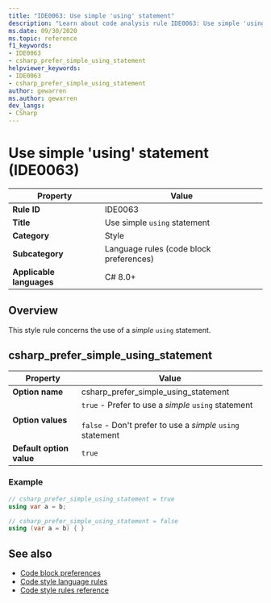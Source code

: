 ```yaml
---
title: "IDE0063: Use simple 'using' statement"
description: "Learn about code analysis rule IDE0063: Use simple 'using' statement"
ms.date: 09/30/2020
ms.topic: reference
f1_keywords:
- IDE0063
- csharp_prefer_simple_using_statement
helpviewer_keywords:
- IDE0063
- csharp_prefer_simple_using_statement
author: gewarren
ms.author: gewarren
dev_langs:
- CSharp
---
```

# Use simple 'using' statement (IDE0063)

|Property|Value|
|-|-|
| **Rule ID** | IDE0063 |
| **Title** | Use simple `using` statement |
| **Category** | Style |
| **Subcategory** | Language rules (code block preferences) |
| **Applicable languages** | C# 8.0+ |

## Overview

This style rule concerns the use of a *simple* `using` statement.

## csharp_prefer_simple_using_statement

|Property|Value|
|-|-|
| **Option name** | csharp_prefer_simple_using_statement
| **Option values** | `true` - Prefer to use a *simple* `using` statement<br /><br />`false` - Don't prefer to use a *simple* `using` statement |
| **Default option value** | `true` |

### Example

```csharp
// csharp_prefer_simple_using_statement = true
using var a = b;

// csharp_prefer_simple_using_statement = false
using (var a = b) { }
```

## See also

- [Code block preferences](code-block-preferences.md)
- [Code style language rules](language-rules.md)
- [Code style rules reference](index.md)
